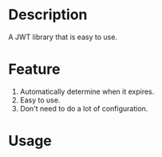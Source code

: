 # Description
A JWT library that is easy to use.

# Feature
1. Automatically determine when it expires.
2. Easy to use.
3. Don't need to do a lot of configuration.

# Usage
